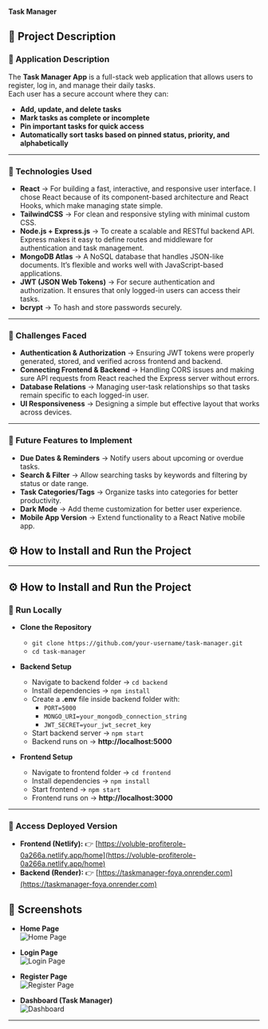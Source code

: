**Task Manager**

## 📌 Project Description  

### 🔹 Application Description
The **Task Manager App** is a full-stack web application that allows users to register, log in, and manage their daily tasks.  
Each user has a secure account where they can:  

- **Add, update, and delete tasks**  
- **Mark tasks as complete or incomplete**  
- **Pin important tasks for quick access**  
- **Automatically sort tasks based on pinned status, priority, and alphabetically** 

---

### 🔹  Technologies  Used
- **React** → For building a fast, interactive, and responsive user interface. I chose React because of its component-based architecture and React Hooks, which make managing state simple.  
- **TailwindCSS** → For clean and responsive styling with minimal custom CSS.  
- **Node.js + Express.js** → To create a scalable and RESTful backend API. Express makes it easy to define routes and middleware for authentication and task management.  
- **MongoDB Atlas** → A NoSQL database that handles JSON-like documents. It’s flexible and works well with JavaScript-based applications.  
- **JWT (JSON Web Tokens)** → For secure authentication and authorization. It ensures that only logged-in users can access their tasks.  
- **bcrypt** → To hash and store passwords securely.  

---

### 🔹 Challenges Faced  
- **Authentication & Authorization** → Ensuring JWT tokens were properly generated, stored, and verified across frontend and backend.  
- **Connecting Frontend & Backend** → Handling CORS issues and making sure API requests from React reached the Express server without errors.  
- **Database Relations** → Managing user-task relationships so that tasks remain specific to each logged-in user.  
- **UI Responsiveness** → Designing a simple but effective layout that works across devices.  

---

### 🔹 Future Features to Implement  
- **Due Dates & Reminders** → Notify users about upcoming or overdue tasks.  
- **Search & Filter** → Allow searching tasks by keywords and filtering by status or date range.  
- **Task Categories/Tags** → Organize tasks into categories for better productivity.  
- **Dark Mode** → Add theme customization for better user experience.  
- **Mobile App Version** → Extend functionality to a React Native mobile app.  
## ⚙️ How to Install and Run the Project  
---
## ⚙️ How to Install and Run the Project 
### 🔹 Run Locally  

- **Clone the Repository**  
  - `git clone https://github.com/your-username/task-manager.git`  
  - `cd task-manager`  

- **Backend Setup**  
  - Navigate to backend folder → `cd backend`  
  - Install dependencies → `npm install`  
  - Create a **.env** file inside backend folder with:  
    - `PORT=5000`  
    - `MONGO_URI=your_mongodb_connection_string`  
    - `JWT_SECRET=your_jwt_secret_key`  
  - Start backend server → `npm start`  
  - Backend runs on → **http://localhost:5000**  

- **Frontend Setup**  
  - Navigate to frontend folder → `cd frontend`  
  - Install dependencies → `npm install`  
  - Start frontend → `npm start`  
  - Frontend runs on → **http://localhost:3000**  

---

### 🔹 Access Deployed Version  

- **Frontend (Netlify):** 👉 [https://voluble-profiterole-0a266a.netlify.app/home](https://voluble-profiterole-0a266a.netlify.app/home)  
- **Backend (Render):** 👉 [https://taskmanager-foya.onrender.com](https://taskmanager-foya.onrender.com)
## 📸 Screenshots  

- **Home Page**  
  ![Home Page](<img width="1536" height="806" alt="Screenshot (14)" src="https://github.com/user-attachments/assets/c17f4ef7-74a9-4b4c-90f5-582a80a145d0" />
)  

- **Login Page**  
  ![Login Page](<img width="1645" height="785" alt="Screenshot (16)" src="https://github.com/user-attachments/assets/0315eca5-72da-4ee2-bd95-d21ae9f39a52" />
)  

- **Register Page**  
  ![Register Page](<img width="1536" height="737" alt="Screenshot (15)" src="https://github.com/user-attachments/assets/0ad8b458-1076-451c-b4e0-32a195233593" />) 

- **Dashboard (Task Manager)**  
  ![Dashboard](<img width="1536" height="824" alt="Screenshot (17)" src="https://github.com/user-attachments/assets/9151700a-118c-4c8f-af21-a1cbb5de4f49" />)
 

---
